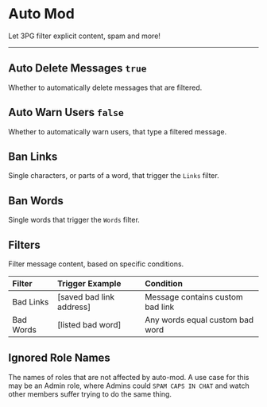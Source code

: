 # Auto Mod
Let 3PG filter explicit content, spam and more!

---

## Auto Delete Messages `true`
Whether to automatically delete messages that are filtered.

## Auto Warn Users `false`
Whether to automatically warn users, that type a filtered message.

## Ban Links
Single characters, or parts of a word, that trigger the `Links` filter.

## Ban Words
Single words that trigger the `Words` filter.

## Filters
Filter message content, based on specific conditions.

| Filter             | Trigger Example                          | Condition
|:-------------------|:-----------------------------------------|:-------------------------------------------|
| Bad Links          | [saved bad link address]                         | Message contains custom bad link
| Bad Words          | [listed bad word]                                      | Any words equal custom bad word

## Ignored Role Names
The names of roles that are not affected by auto-mod.
A use case for this may be an Admin role, where Admins could `SPAM CAPS IN CHAT` and watch other members suffer trying to do the same thing.